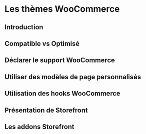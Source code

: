 # Les thèmes WooCommerce

## Introduction

## Compatible vs Optimisé

## Déclarer le support WooCommerce

## Utiliser des modèles de page personnalisés

## Utilisation des hooks WooCommerce

## Présentation de Storefront

## Les addons Storefront
